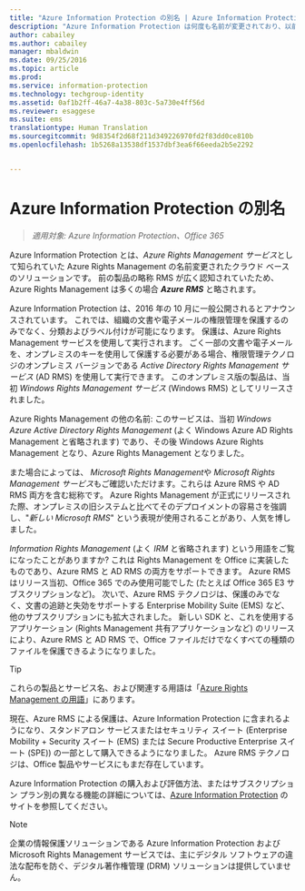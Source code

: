 ```yaml
---
title: "Azure Information Protection の別名 | Azure Information Protection"
description: "Azure Information Protection は何度も名前が変更されており、以前の名前で知られている可能性があります。"
author: cabailey
ms.author: cabailey
manager: mbaldwin
ms.date: 09/25/2016
ms.topic: article
ms.prod: 
ms.service: information-protection
ms.technology: techgroup-identity
ms.assetid: 0af1b2ff-46a7-4a38-803c-5a730e4ff56d
ms.reviewer: esaggese
ms.suite: ems
translationtype: Human Translation
ms.sourcegitcommit: 9d8354f2d68f211d349226970fd2f83dd0ce810b
ms.openlocfilehash: 1b5268a13538df1537dbf3ea6f66eeda2b5e2292


---
```



# <a name="azure-information-protection---also-known-as-"></a>Azure Information Protection の別名

>*適用対象: Azure Information Protection、Office 365*

Azure Information Protection とは、*Azure Rights Management サービス*として知られていた Azure Rights Management の名前変更されたクラウド ベースのソリューションです。 前の製品の略称 RMS が広く認知されていたため、Azure Rights Management は多くの場合 ***Azure RMS*** と略されます。

Azure Information Protection は、2016 年の 10 月に一般公開されるとアナウンスされています。 これでは、組織の文書や電子メールの権限管理を保護するのみでなく、分類およびラベル付けが可能になります。 保護は、Azure Rights Management サービスを使用して実行されます。 ごく一部の文書や電子メールを、オンプレミスのキーを使用して保護する必要がある場合、権限管理テクノロジのオンプレミス バージョンである *Active Directory Rights Management サービス* (AD RMS) を使用して実行できます。 このオンプレミス版の製品は、当初 *Windows Rights Management サービス* (Windows RMS) としてリリースされました。

Azure Rights Management の他の名前: このサービスは、当初 *Windows Azure Active Directory Rights Management* (よく Windows Azure AD Rights Management と省略されます) であり、その後 Windows Azure Rights Management となり、Azure Rights Management となりました。

また場合によっては、 *Microsoft Rights Management*や *Microsoft Rights Management サービス*もご確認いただけます。これらは Azure RMS や AD RMS 両方を含む総称です。  Azure Rights Management が正式にリリースされた際、オンプレミスの旧システムと比べてそのデプロイメントの容易さを強調し、"*新しい Microsoft RMS*" という表現が使用されることがあり、人気を博しました。

*Information Rights Management* (よく *IRM* と省略されます) という用語をご覧になったことがありますか? これは Rights Management を Office に実装したものであり、Azure RMS と AD RMS の両方をサポートできます。 Azure RMS はリリース当初、Office 365 でのみ使用可能でした (たとえば Office 365 E3 サブスクリプションなど)。 次いで、Azure RMS テクノロジは、保護のみでなく、文書の追跡と失効をサポートする Enterprise Mobility Suite (EMS) など、他のサブスクリプションにも拡大されました。 新しい SDK と、これを使用するアプリケーション (Rights Management 共有アプリケーションなど) のリリースにより、Azure RMS と AD RMS で、Office ファイルだけでなくすべての種類のファイルを保護できるようになりました。 

> [!TIP]
> これらの製品とサービス名、および関連する用語は「[Azure Rights Management の用語](../get-started/terminology.md)」にあります。

現在、Azure RMS による保護は、Azure Information Protection に含まれるようになり、スタンドアロン サービスまたはセキュリティ スイート (Enterprise Mobility + Security スイート (EMS) または Secure Productive Enterprise スイート (SPE)) の一部として購入できるようになりました。 Azure RMS テクノロジは、Office 製品やサービスにもまだ存在しています。

Azure Information Protection の購入および評価方法、またはサブスクリプション プラン別の異なる機能の詳細については、[Azure Information Protection](https://www.microsoft.com/en-us/cloud-platform/azure-information-protection) のサイトを参照してください。

> [!NOTE]
> 企業の情報保護ソリューションである Azure Information Protection および Microsoft Rights Management サービスでは、主にデジタル ソフトウェアの違法な配布を防ぐ、デジタル著作権管理 (DRM) ソリューションは提供していません。 




<!--HONumber=Jan17_HO4-->


